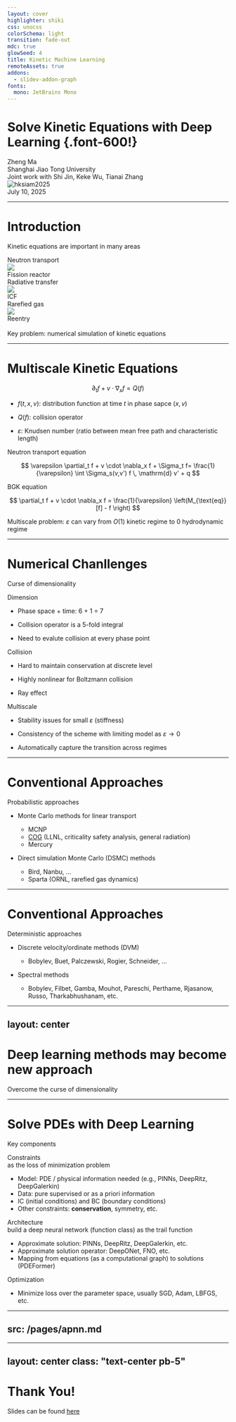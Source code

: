 ```yaml
---
layout: cover
highlighter: shiki
css: unocss
colorSchema: light
transition: fade-out
mdc: true
glowSeed: 4
title: Kinetic Machine Learning
remoteAssets: true
addons:
  - slidev-addon-graph
fonts:
  mono: JetBrains Mono
---
```


# Solve Kinetic Equations with Deep Learning {.font-600!}

<div flex="~ col gap-2">
  <div text-left text-2xl op75>Zheng Ma</div>
  <div text-left text-sm op50>Shanghai Jiao Tong University</div>
  <div text-left text-sm op50>Joint work with Shi Jin, Keke Wu, Tianai Zhang</div>
</div>

<div abs-br mx-10 my-11 flex="~ col items-end" text-center>
  <img src="/hksiam2025_banner.png" alt="hksiam2025" border="~ blue/50 rounded-lg" shadow-l h10 mb1 op75 />
  <div text-sm opacity-75>July 10, 2025</div>
</div>

---

# Introduction

Kinetic equations are important in many areas

<div grid="~ cols-3 gap-2">
  <div flex="~ col gap-1" items-center>
    <div text-xl>Neutron transport</div>
    <img src="/reactor.png" border="~ violet/50 rounded-lg" shadow-l h-55 />
    <div>Fission reactor</div>
  </div>
  <div flex="~ col gap-1" items-center>
    <div text-xl>Radiative transfer</div>
    <img src="/icf.png" border="~ violet/50 rounded-lg" shadow-l h-55 />
    <div>ICF</div>
  </div>
  <div flex="~ col gap-1" items-center>
    <div text-xl>Rarefied gas</div>
    <img src="/reentry.png" border="~ violet/50 rounded-lg" shadow-l h-55 />
    <div>Reentry</div>
  </div>
</div>

<br>

<div border="~ violet/50 rounded-lg" shadow-l bg-violet:10 p5>
  <div text-center text-2xl>Key problem: numerical simulation of <Emphasis>kinetic equations</Emphasis></div>
</div>

---

# Multiscale Kinetic Equations

<div mt10 />

<div text-2xl>

$$
\partial_t f +  v \cdot \nabla_x f = Q(f)
$$

</div>

<div mt5 />

- $f(t, x, v)$: distribution function at time $t$ in phase sapce $(x, v)$

- $Q(f)$: collision operator

- $\varepsilon$: Knudsen number (ratio between mean free path and characteristic length)

<div v-click grid="~ cols-2 gap-4" mt5>

<div flex="~ col gap-2" border="~ violet/50 rounded-lg" shadow-l items-center>
  <div bg-violet:10 rounded-b text-base w-full py-2 px-3 op60>Neutron transport equation</div>
  <div text-base>

  $$
  \varepsilon \partial_t f + v \cdot \nabla_x f + \Sigma_t f= \frac{1}{\varepsilon} \int \Sigma_s(v,v') f \, \mathrm{d} v' + q
  $$

  </div>
</div>

<div flex="~ col gap-2" border="~ violet/50 rounded-lg" shadow-l items-center>
  <div bg-violet:10 rounded-b text-base w-full py-2 px-3 op60>BGK equation</div>
  <div text-base>

  $$
  \partial_t f + v \cdot \nabla_x f = \frac{1}{\varepsilon} \left(M_{\text{eq}}[f]  - f \right)
  $$

  </div>
</div>
</div>

<div v-click border="~ violet/50 rounded-lg" shadow-l mt-4>
  <div text-xl text-center>

  Multiscale problem: $\varepsilon$ can vary from $O(1)$ <Emphasis>kinetic regime</Emphasis> to $0$ <Emphasis>hydrodynamic regime</Emphasis>

  </div>
</div>

---

# Numerical Chanllenges

Curse of dimensionality

<div mt5 />

<div grid="~ gap-4 cols-3">

<div v-click flex="~ col gap-4" border="~ rose/50 rounded-lg" bg-rose:10 px4 p6>
  <div flex="~ gap-1 items-center" text-3xl ml--1>
    <div i-la-cubes text-rose text-4xl />
    <div text-rose>Dimension</div>
  </div>

  - Phase space + time: 6 + 1 = 7

  - Collision operator is a 5-fold integral

  - Need to evalute collision at every phase point

</div>

<div v-click flex="~ col gap-4" border="~ blue/50 rounded-lg" bg-blue:10 p6>
  <div flex="~ gap-1 items-center" text-3xl ml--1>
    <div i-gg-size text-blue text-4xl />
    <div text-blue>Collision</div>
  </div>

  - Hard to maintain conservation at discrete level

  - Highly nonlinear for Boltzmann collision

  - Ray effect

</div>

<div v-click flex="~ col gap-4" border="~ amber/50 rounded-lg" bg-amber:10 p6>
  <div flex="~ gap-1 items-center" text-3xl ml--1>
    <div i-gg-size text-amber text-4xl />
    <div text-amber>Multiscale</div>
  </div>

  - Stability issues for small $\varepsilon$ (stiffness)

  - Consistency of the scheme with limiting model as $\varepsilon \to 0$

  - Automatically capture the transition across regimes

</div>
</div>

---

# Conventional Approaches

Probabilistic approaches


- Monte Carlo methods for linear transport

  - MCNP
  - [COG](http://cog.llnl.gov) (LLNL, criticality safety analysis, general radiation)
  - Mercury

- Direct simulation Monte Carlo (DSMC) methods

  - Bird, Nanbu, ...
  - Sparta (ORNL, rarefied gas dynamics)

<ProsCons
  :pros="[
    'Easy implementation',
    'Relatively efficient',
  ]"
  :cons="[
    'Only half-order accuracy',
    'Converge slow',
    'Random fluctuations',
  ]"
/>


---

# Conventional Approaches

Deterministic approaches

- Discrete velocity/ordinate methods (DVM)

  - Bobylev, Buet, Palczewski, Rogier, Schneider, ...

<div v-click="3">

- Spectral methods

  - Bobylev, Filbet, Gamba, Mouhot, Pareschi, Perthame, Rjasanow, Russo, Tharkabhushanam, etc.

</div>

<ProsCons v-click.hide
  :pros="[
    'Maintain conservation',
    'High accuracy',
  ]"
  :cons="[
    'Expensive',
    'First or second order accuracy'
  ]"
/>

<ProsCons
  :pros="[
    'Spectral accuracy',
    'Relatively expensive',
  ]"
  :cons="[
    'Do not main conservation',
  ]"
/>

---
layout: center
---

<div flex="~ col gap-5 items-center">
  <div font-600 m--2 text-center>

  # Deep learning methods may become new approach

  </div>
  <div text-2xl op75 text-center>Overcome the curse of dimensionality</div>
</div>

---

# Solve PDEs with Deep Learning

Key components

<div flex="~ col gap-2">
<div v-click flex="~ col" border="~ rose/50 rounded-lg">
  <div flex="~ gap-2" items-center bg-rose:10 h10 pl4 py2>
    <div text-rose>Constraints</div>
    <div text-rose3>as the loss of minimization problem</div>
  </div>
  <div pl3 content-center>

  - Model: PDE / physical information needed (e.g., PINNs, DeepRitz, DeepGalerkin)
  - Data: pure supervised or as a priori information
  - IC (initial conditions) and BC (boundary conditions)
  - Other constraints: **conservation**, symmetry, etc.

  </div>
</div>
<div v-click flex="~ col" border="~ blue/50 rounded-lg">
  <div flex="~ gap-2" items-center bg-blue:10 h10 pl4 py2>
    <div text-blue>Architecture</div>
    <div text-blue3>build a deep neural network (function class) as the trail function</div>
  </div>
  <div pl3 content-center>

  - Approximate solution: PINNs, DeepRitz, DeepGalerkin, etc.
  - Approximate solution operator: DeepONet, FNO, etc.
  - Mapping from equations (as a computational graph) to solutions (PDEFormer)

  </div>
</div>


<div v-click flex="~ col" border="~ amber/50 rounded-lg">
  <div flex="~ gap-2" items-center bg-amber:10 h10 pl4 py2>
    <div text-amber>Optimization</div>
  </div>
  <div pl3 content-center>

  - Minimize loss over the parameter space, usually SGD, Adam, LBFGS, etc.

  </div>
</div>
</div>

---
src: /pages/apnn.md
---

---
layout: center
class: "text-center pb-5"
---

# Thank You!

Slides can be found [here](https://zheng-talks.netlify.app/2025/hksiam)
